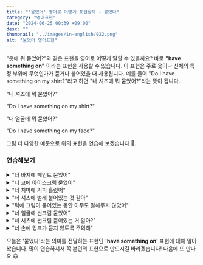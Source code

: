 ```yaml
---
title: "'묻었어' 영어로 어떻게 표현할까 - 붙었다"
category: "영어표현"
date: "2024-06-25 00:39 +09:00"
desc: ""
thumbnail: "../images/in-english/022.png"
alt: "묻었어 영어표현"
---
```


"옷에 뭐 묻었어?"와 같은 표현을 영어로 어떻게 말할 수 있을까요? 바로 **"have something on"** 이라는 표현을 사용할 수 있습니다. 이 표현은 주로 옷이나 신체의 특정 부위에 무엇인가가 묻거나 붙어있을 때 사용됩니다. 예를 들어 "Do I have something on my shirt?"라고 하면 "내 셔츠에 뭐 묻었어?"라는 뜻이 됩니다.

"내 셔츠에 뭐 묻었어?"

"Do I have something on my shirt?"

"내 얼굴에 뭐 묻었어?"

"Do I have something on my face?"

그럼 더 다양한 예문으로 위의 표현을 연습해 보겠습니다 🚀.

### 연습해보기

<details>
<summary>"너 바지에 페인트 묻었어"</summary>
<span>"You have paint on your pants."</span>
</details>

<details>
<summary>"너 코에 아이스크림 묻었어"</summary>
<span>"You have ice cream on your nose."</span>
</details>

<details>
<summary>"너 치마에 커피 흘렸어"</summary>
<span>"You have coffee on your skirt."</span>
</details>

<details>
<summary>"너 셔츠에 벌레 붙어있는 것 같아"</summary>
<span>"It looks like you have a bug on your shirt."</span>
</details>

<details>
<summary>"턱에 크림이 묻어있는 동안 아무도 말해주지 않았어"</summary>
<span>"No one told me while I had cream on my chin."</span>
</details>

<details>
<summary>"너 얼굴에 썬크림 묻었어"</summary>
<span>"You have sunscreen on your face."</span>
</details>

<details>
<summary>"너 셔츠에 썬크림 묻어있는 거 알아?"</summary>
<span>"Do you know you have sunscreen on your shirt?"</span>
</details>

<details>
<summary>"너 손에 잉크가 묻지 않도록 주의해"</summary>
<span>"Be careful not to get ink on your hand."</span>
</details>

오늘은 '묻었다'라는 의미를 전달하는 표현인 **'have something on'** 표현에 대해 알아봤습니다. 많이 연습하셔서 꼭 본인의 표현으로 만드시길 바라겠습니다! 다음에 또 만나요 😃.
